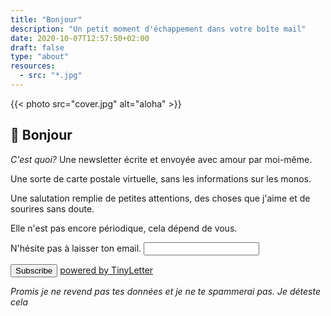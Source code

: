 ```yaml
---
title: "Bonjour"
description: "Un petit moment d'échappement dans votre boîte mail"
date: 2020-10-07T12:57:50+02:00
draft: false
type: "about"
resources:
  - src: "*.jpg"
---
```



{{< photo src="cover.jpg" alt="aloha" >}}

## 💌 Bonjour

*C'est quoi?* Une newsletter écrite et envoyée avec amour par moi-même.

Une sorte de carte postale virtuelle, sans les informations sur les monos.

Une salutation remplie de petites attentions, des choses que j'aime et de sourires sans doute.

Elle n'est pas encore périodique, cela dépend de vous.


<form class="py-6" action="https://tinyletter.com/bonjouryannick" method="post" target="popupwindow" onsubmit="window.open('https://tinyletter.com/bonjouryannick', 'popupwindow', 'scrollbars=yes,width=800,height=600');return true">
<label for="tlemail">
N'hésite pas à laisser ton email.
</label><input type="text" class="shadow appearance-none border rounded w-full mt-6 py-2 px-3 text-gray-700 leading-tight focus:outline-none focus:shadow-outline" name="email" id="tlemail" /></p><input type="hidden" value="1" name="embed"/><input class="bg-accent-800 hover:bg-blue-700 text-white font-bold py-2 px-4 rounded focus:outline-none focus:shadow-outline" type="submit" value="Subscribe" />
<a class=link" href="https://tinyletter.com" target="_blank">powered by TinyLetter</a>
</form>

*Promis je ne revend pas tes données et je ne te spammerai pas. Je déteste cela*
